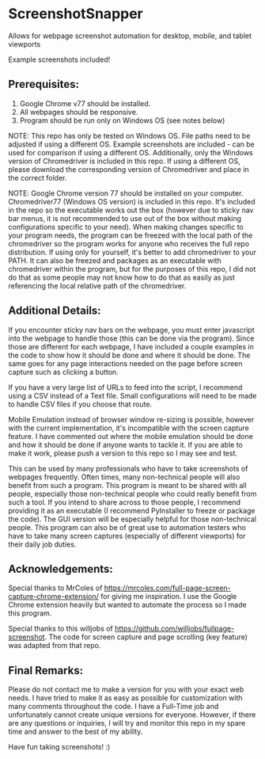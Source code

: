 # ScreenshotSnapper
Allows for webpage screenshot automation for desktop, mobile, and tablet viewports

Example screenshots included!

## Prerequisites:
1. Google Chrome v77 should be installed.
2. All webpages should be responsive.
3. Program should be run only on Windows OS (see notes below)

NOTE: This repo has only be tested on Windows OS. File paths need to be adjusted if using a different OS. Example screenshots are included - can be used for comparison if using a different OS. Additionally, only the Windows version of Chromedriver is included in this repo. If using a different OS, please download the corresponding version of Chromedriver and place in the correct folder. 

NOTE: Google Chrome version 77 should be installed on your computer. Chromedriver77 (Windows OS version) is included in this repo. It's included in the repo so the executable works out the box (however due to sticky nav bar menus, it is not recommended to use out of the box without making configurations specific to your need). When making changes specific to your program needs, the program can be freezed with the local path of the chromedriver so the program works for anyone who receives the full repo distribution. If using only for yourself, it's better to add chromedriver to your PATH. It can also be freezed and packages as an executable with chromedriver within the program, but for the purposes of this repo, I did not do that as some people may not know how to do that as easily as just referencing the local relative path of the chromedriver.

## Additional Details:
If you encounter sticky nav bars on the webpage, you must enter javascript into the webpage to handle those (this can be done via the program). Since those are different for each webpage, I have included a couple examples in the code to show how it should be done and where it should be done. The same goes for any page interactions needed on the page before screen capture such as clicking a button.

If you have a very large list of URLs to feed into the script, I recommend using a CSV instead of a Text file. Small configurations will need to be made to handle CSV files if you choose that route.

Mobile Emulation instead of browser window re-sizing is possible, however with the current implementation, it's incompatible with the screen capture feature. I have commented out where the mobile emulation should be done and how it should be done if anyone wants to tackle it. If you are able to make it work, please push a version to this repo so I may see and test.

This can be used by many professionals who have to take screenshots of webpages frequently. Often times, many non-technical people will also benefit from such a program. This program is meant to be shared with all people, especially those non-technical people who could really benefit from such a tool. If you intend to share across to those people, I recommend providing it as an executable (I recommend PyInstaller to freeze or package the code). The GUI version will be especially helpful for those non-technical people. This program can also be of great use to automation testers who have to take many screen captures (especially of different viewports) for their daily job duties.

## Acknowledgements:
Special thanks to MrColes of https://mrcoles.com/full-page-screen-capture-chrome-extension/ for giving me inspiration.
I use the Google Chrome extension heavily but wanted to automate the process so I made this program.

Special thanks to this willjobs of https://github.com/willjobs/fullpage-screenshot.
The code for screen capture and page scrolling (key feature) was adapted from that repo.

## Final Remarks:
Please do not contact me to make a version for you with your exact web needs. I have tried to make it as easy as possible for customization with many comments throughout the code. I have a Full-Time job and unfortunately cannot create unique versions for everyone. However, if there are any questions or inquiries, I will try and monitor this repo in my spare time and answer to the best of my ability.

Have fun taking screenshots! :)
